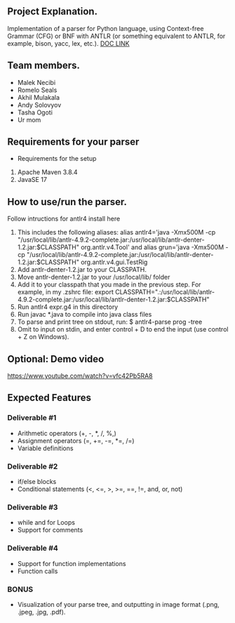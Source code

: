 ## Project Explanation. 
Implementation of a parser for Python language, using Context-free Grammar (CFG) or BNF with ANTLR (or something equivalent to ANTLR, for example, bison, yacc, lex, etc.). [DOC LINK](https://umsystem.instructure.com/courses/113343/files/14720691?module_item_id=5446317)

## Team members. 
* Malek Necibi
* Romelo Seals
* Akhil Mulakala
* Andy Solovyov
* Tasha Ogoti
* Ur mom


## Requirements for your parser
* Requirements for the setup
1. Apache Maven 3.8.4
2. JavaSE 17

## How to use/run the parser. 
Follow intructions for antlr4 install here
1. This includes the following aliases: alias antlr4='java -Xmx500M -cp "/usr/local/lib/antlr-4.9.2-complete.jar:/usr/local/lib/antlr-denter-1.2.jar:$CLASSPATH" org.antlr.v4.Tool' and alias grun='java -Xmx500M -cp "/usr/local/lib/antlr-4.9.2-complete.jar:/usr/local/lib/antlr-denter-1.2.jar:$CLASSPATH" org.antlr.v4.gui.TestRig
2. Add antlr-denter-1.2.jar to your CLASSPATH.
3. Move antlr-denter-1.2.jar to your /usr/local/lib/ folder
4. Add it to your classpath that you made in the previous step. For example, in my .zshrc file: export CLASSPATH=".:/usr/local/lib/antlr-4.9.2-complete.jar:/usr/local/lib/antlr-denter-1.2.jar:$CLASSPATH"
5. Run antlr4 expr.g4 in this directory
6. Run javac *.java to compile into java class files
7. To parse and print tree on stdout, run: $ antlr4-parse <file> prog -tree
8. Omit <file> to input on stdin, and enter control + D to end the input (use control + Z on Windows).

## Optional: Demo video 
https://www.youtube.com/watch?v=vfc42Pb5RA8


## Expected Features
### Deliverable #1
* Arithmetic operators (+, -, *, /, %,) 
* Assignment operators (=, +=, -=, *=, /=) 
* Variable definitions 
 
### Deliverable #2 
* if/else blocks 
* Conditional statements (<, <=, >, >=, ==, !=, 
and, or, not) 

### Deliverable #3 
* while and for Loops 
* Support for comments 

### Deliverable #4 
* Support for function implementations 
* Function calls 

### BONUS
* Visualization of your parse tree, and 
outputting in image format (.png, .jpeg, .jpg, 
.pdf). 
